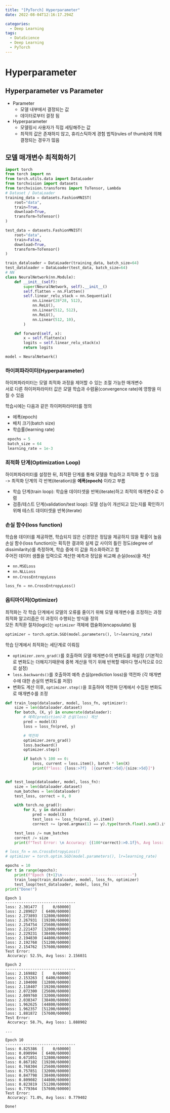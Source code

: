 ```yaml
---
title: "[PyTorch] Hyperparameter"
date: 2022-08-04T12:16:17.294Z

categories:
  - Deep Learning
tags:
  - DataScience
  - Deep Learning
  - PyTorch
---
```


# Hyperparameter
## Hyperparameter vs Parameter
- Parameter
  - 모델 내부에서 결정되는 값
  - 데이터로부터 결정 됨
- Hyperparameter
  - 모델링시 사용자가 직접 세팅해주는 값
  - 최적의 값은 존재하지 않고, 휴리스틱하게 경험 법칙(rules of thumb)에 의해 결정되는 경우가 많음

## 모델 매개변수 최적화하기


```python
import torch
from torch import nn
from torch.utils.data import DataLoader
from torchvision import datasets
from torchvision.transforms import ToTensor, Lambda
# Dataset / DataLoader
training_data = datasets.FashionMNIST(
    root="data",
    train=True,
    download=True,
    transform=ToTensor()
)

test_data = datasets.FashionMNIST(
    root="data",
    train=False,
    download=True,
    transform=ToTensor()
)

train_dataloader = DataLoader(training_data, batch_size=64)
test_dataloader = DataLoader(test_data, batch_size=64)
# NN
class NeuralNetwork(nn.Module):
    def __init__(self):
        super(NeuralNetwork, self).__init__()
        self.flatten = nn.Flatten()
        self.linear_relu_stack = nn.Sequential(
            nn.Linear(28*28, 512),
            nn.ReLU(),
            nn.Linear(512, 512),
            nn.ReLU(),
            nn.Linear(512, 10),
        )

    def forward(self, x):
        x = self.flatten(x)
        logits = self.linear_relu_stack(x)
        return logits

model = NeuralNetwork()
```

### 하이퍼파라미터(Hyperparameter)
하이퍼파라미터는 모델 최적화 과정을 제어할 수 있는 조절 가능한 매개변수  
서로 다른 하이퍼파라미터 값은 모델 학습과 수렴율(convergence rate)에 영향을 미칠 수 있음  

학습시에는 다음과 같은 하이퍼파라미터를 정의
- 에폭(epoch)
- 배치 크기(batch size)
- 학습률(learning rate)


```python
 epochs = 5
 batch_size = 64
 learning_rate = 1e-3
```

### 최적화 단계(Optimization Loop)
하이퍼파라미터를 설정한 뒤, 최적환 단계를 통해 모델을 학습하고 최적화 할 수 있음  
-> 최적화 단계의 각 반복(iteration)을 **에폭(epoch)** 이라고 부름  
- 학습 단계(train loop): 학습용 데이터셋을 반복(iterate)하고 최적의 매개변수로 수렴
- 검증/테스트 단계(validation/test loop): 모델 성능이 개선되고 있는지를 확인하기 위해 테스트 데이터셋을 반복(iterate)

### 손실 함수(loss function)
학습용 데이터를 제공하면, 학습되지 않은 신경망은 정답을 제공하지 않을 확률이 높음  
손실 함수(loss function)는 획득한 결과와 실제 값 사이의 틀린 정도(degree of dissimilarity)를 측정하며, 학습 중에 이 값을 최소화하려고 함  
주어진 데이터 샘플을 입력으로 계산한 예측과 정답을 비교해 손실(loss)을 계산  
- `nn.MSELoss`
- `nn.NLLLoss`
- `nn.CrossEntropyLoss`


```python
loss_fn = nn.CrossEntropyLoss()
```

### 옵티마이저(Optimizer)
최적화는 각 학습 단계에서 모델의 오류를 줄이기 위해 모델 매개변수를 조정하는 과정  
최적화 알고리즘은 이 과정이 수행되는 방식을 정의  
모든 최적환 절차(logic)는 `optimizer` 객체에 캡슐화(encapsulate) 됨


```python
optimizer = torch.optim.SGD(model.parameters(), lr=learning_rate)
```

학습 단계에서 최적화는 세단계로 이뤄짐  
- `optimizer.zero_grad()`를 호출하여 모델 매개변수의 변화도를 재설정 (기본적으로 변화도는 더해지기때문에 중복 계산을 막기 위해 반복할 때마다 명시적으로 0으로 설정)
- `loss.backwards()`를 호출하여 예측 손실(prediction loss)을 역전파 (각 매개변수에 대한 손실의 변화도를 저장)
- 변화도 계산 이후, `optimizer.step()`을 호출하여 역전파 단계에서 수집된 변화도로 매개변수를 조정


```python
def train_loop(dataloader, model, loss_fn, optimizer):
    size = len(dataloader.dataset)
    for batch, (X, y) in enumerate(dataloader):
        # 예측(prediction)과 손실(loss) 계산
        pred = model(X)
        loss = loss_fn(pred, y)

        # 역전파
        optimizer.zero_grad()
        loss.backward()
        optimizer.step()

        if batch % 100 == 0:
            loss, current = loss.item(), batch * len(X)
            print(f"loss: {loss:>7f}  [{current:>5d}/{size:>5d}]")


def test_loop(dataloader, model, loss_fn):
    size = len(dataloader.dataset)
    num_batches = len(dataloader)
    test_loss, correct = 0, 0

    with torch.no_grad():
        for X, y in dataloader:
            pred = model(X)
            test_loss += loss_fn(pred, y).item()
            correct += (pred.argmax(1) == y).type(torch.float).sum().item()

    test_loss /= num_batches
    correct /= size
    print(f"Test Error: \n Accuracy: {(100*correct):>0.1f}%, Avg loss: {test_loss:>8f} \n")
```


```python
# loss_fn = nn.CrossEntropyLoss()
# optimizer = torch.optim.SGD(model.parameters(), lr=learning_rate)

epochs = 10
for t in range(epochs):
    print(f"Epoch {t+1}\n-------------------------------")
    train_loop(train_dataloader, model, loss_fn, optimizer)
    test_loop(test_dataloader, model, loss_fn)
print("Done!")
```

    Epoch 1
    -------------------------------
    loss: 2.301477  [    0/60000]
    loss: 2.289027  [ 6400/60000]
    loss: 2.273893  [12800/60000]
    loss: 2.267931  [19200/60000]
    loss: 2.254754  [25600/60000]
    loss: 2.221437  [32000/60000]
    loss: 2.229231  [38400/60000]
    loss: 2.194830  [44800/60000]
    loss: 2.192768  [51200/60000]
    loss: 2.154762  [57600/60000]
    Test Error: 
     Accuracy: 52.5%, Avg loss: 2.156031 
    
    Epoch 2
    -------------------------------
    loss: 2.169882  [    0/60000]
    loss: 2.153263  [ 6400/60000]
    loss: 2.104008  [12800/60000]
    loss: 2.118407  [19200/60000]
    loss: 2.072300  [25600/60000]
    loss: 2.009760  [32000/60000]
    loss: 2.038347  [38400/60000]
    loss: 1.962625  [44800/60000]
    loss: 1.962357  [51200/60000]
    loss: 1.881872  [57600/60000]
    Test Error: 
     Accuracy: 58.7%, Avg loss: 1.888902 
    
    ...
    
    Epoch 10
    -------------------------------
    loss: 0.825386  [    0/60000]
    loss: 0.890994  [ 6400/60000]
    loss: 0.671051  [12800/60000]
    loss: 0.867102  [19200/60000]
    loss: 0.768304  [25600/60000]
    loss: 0.757851  [32000/60000]
    loss: 0.847798  [38400/60000]
    loss: 0.809082  [44800/60000]
    loss: 0.823819  [51200/60000]
    loss: 0.779364  [57600/60000]
    Test Error: 
     Accuracy: 71.0%, Avg loss: 0.779402 
    
    Done!
    
